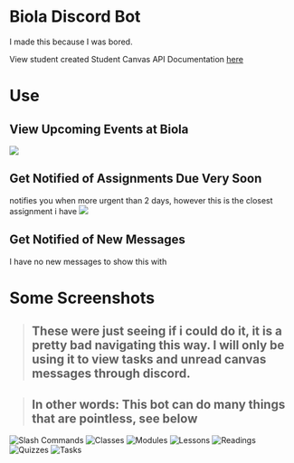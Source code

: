# Biola Discord Bot
I made this because I was bored.

View student created Student Canvas API Documentation [here](./canvasStudentAPI.md)

# Use
## View Upcoming Events at Biola
![](https://cdn.discordapp.com/attachments/877298310078140426/878744753313824848/unknown.png)
## Get Notified of Assignments Due Very Soon
notifies you when more urgent than 2 days, however this is the closest assignment i have
![](https://cdn.discordapp.com/attachments/877298310078140426/878744611978350652/unknown.png)

## Get Notified of New Messages
I have no new messages to show this with
<!-- ![](https://cdn.discordapp.com/attachments/877298310078140426/878743731753345104/unknown.png) -->

# Some Screenshots 
> ## These were just seeing if i could do it, it is a pretty bad navigating this way. I will only be using it to view tasks and unread canvas messages through discord.

> ## In other words: This bot can do many things that are pointless, see below

![Slash Commands](https://media.discordapp.net/attachments/725055794755665930/876335138605236235/unknown.png)
![Classes](https://cdn.discordapp.com/attachments/725055794755665930/876335199745634364/unknown.png)
![Modules](https://cdn.discordapp.com/attachments/725055794755665930/876335233643991050/unknown.png)
![Lessons](https://cdn.discordapp.com/attachments/725055794755665930/876335320566759444/unknown.png)
![Readings](https://cdn.discordapp.com/attachments/725055794755665930/876335350107242576/unknown.png)
![Quizzes](https://cdn.discordapp.com/attachments/725055794755665930/876335380784365578/unknown.png)
![Tasks](https://cdn.discordapp.com/attachments/725055794755665930/876335409037185084/unknown.png)

